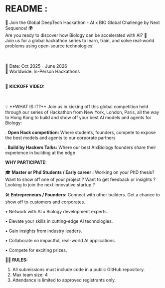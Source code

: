 # README :


🚀 Join the Global DeepTech Hackathon - AI x BIO Global Challenge by Next Sequence! 🌍 <br> 
Are you ready to discover how Biology can be accelerated with AI? 🌟 <br> 
Join us for a global hackathon series to learn, train, and solve real-world problems using open-source technologies!

<br> 
<br> 
📅 Date: Oct 2025 - June 2026 <br> 
📍 Worldwide: In-Person Hackathons
<br> 
<br> 

🎥 **KICKOFF VIDEO:**

<br> 
<br> 
💡 **WHAT IS IT?**
Join us in kicking off this global competition held through our series of Hackathon from New York, London, Paris, all the way to Hong Kong to build and show off your best AI models and agents for Biology:

. **Open Hack competition:** Where students, founders, compete to expose the best models and agents to our corporate partners

. **Build by Hackers Talks:** Where our best AIxBiology founders share their experience in building at the edge



**​​WHY PARTICIPATE:**

🎓 **Master or Phd Students / Early career :**
Working on your PhD thesis? Want to show off one of your project ? Want to get feedback or insights ? Looking to join the next innovative startup ?

🛠️ **Entrepreneurs / Founders:**
Connect with other builders. Get a chance to show off to customers and corporates.


​• Network with AI x Biology development experts.

​​• Elevate your skills in cutting-edge AI technologies.

​​• Gain insights from industry leaders.

​​• Collaborate on impactful, real-world AI applications.

​​• Compete for exciting prizes.



🧑‍💻 **RULES:**
1. All submissions must include code in a public GitHub repository.
2. Max team size: 4
3. Attendance is limited to approved registrants only.

   




